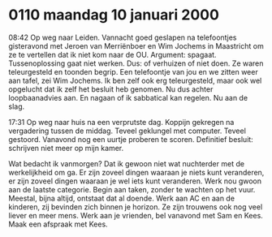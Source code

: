 # 0110 maandag 10 januari 2000
08:42	Op weg naar Leiden. Vannacht goed geslapen na telefoontjes gisteravond met Jeroen van Merriënboer en Wim Jochems in Maastricht om ze te vertellen dat ik niet kom naar de OU. Argument: spagaat. Tussenoplossing gaat niet werken. Dus: of verhuizen of niet doen. Ze waren teleurgesteld en toonden begrip. Een telefoontje van jou en we zitten weer aan tafel, zei Wim Jochems. Ik ben zelf ook erg teleurgesteld, maar ook wel opgelucht dat ik zelf het besluit heb genomen. Nu dus achter loopbaanadvies aan. En nagaan of ik sabbatical kan regelen. Nu aan de slag.

17:31	Op weg naar huis na een verprutste dag. Koppijn gekregen na vergadering tussen de middag. Teveel geklungel met computer. Teveel gestoord. Vanavond nog een uurtje proberen te scoren. Definitief besluit: schrijven niet meer op mijn kamer. 

Wat bedacht ik vanmorgen? Dat ik gewoon niet wat nuchterder met de werkelijkheid om ga. Er zijn zoveel dingen waaraan je niets kunt veranderen, er zijn zoveel dingen waaraan je wel iets kunt veranderen. Werk nou gwoon aan de laatste categorie. Begin aan taken, zonder te wachten  op het vuur. Meestal, bijna altijd, ontstaat dat al doende.  Werk aan AC en aan de kinderen, zij bevinden zich binnen je horizon. Ze zijn trouwens ook nog veel liever en meer mens. Werk aan je vrienden, bel vanavond met Sam en Kees. Maak een afspraak met Kees.
